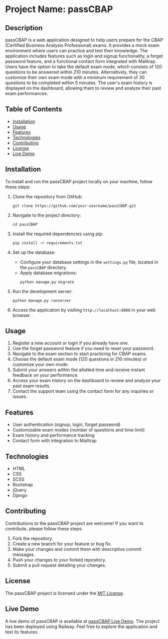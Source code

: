 # Project Name: passCBAP

## Description
passCBAP is a web application designed to help users prepare for the CBAP (Certified Business Analysis Professional) exams. It provides a mock exam environment where users can practice and test their knowledge. The application includes features such as login and signup functionality, a forget password feature, and a functional contact form integrated with Mailtrap. Users have the option to take the default exam mode, which consists of 120 questions to be answered within 210 minutes. Alternatively, they can customize their own exam mode with a minimum requirement of 30 questions to be completed within 5 minutes. The user's exam history is displayed on the dashboard, allowing them to review and analyze their past exam performances.

## Table of Contents
- [Installation](#installation)
- [Usage](#usage)
- [Features](#features)
- [Technologies](#technologies)
- [Contributing](#contributing)
- [License](#license)
- [Live Demo](#live-demo)

## Installation
To install and run the passCBAP project locally on your machine, follow these steps:

1. Clone the repository from GitHub:
   ```
   git clone https://github.com/your-username/passCBAP.git
   ```

2. Navigate to the project directory:
   ```
   cd passCBAP
   ```

3. Install the required dependencies using pip:
   ```
   pip install -r requirements.txt
   ```

4. Set up the database:
   - Configure your database settings in the `settings.py` file, located in the `passCBAP` directory.
   - Apply database migrations:
     ```
     python manage.py migrate
     ```

5. Run the development server:
   ```
   python manage.py runserver
   ```

6. Access the application by visiting `http://localhost:8000` in your web browser.

## Usage
1. Register a new account or login if you already have one.
2. Use the forget password feature if you need to reset your password.
3. Navigate to the exam section to start practicing for CBAP exams.
4. Choose the default exam mode (120 questions in 210 minutes) or customize your own mode.
5. Submit your answers within the allotted time and receive instant feedback on your performance.
6. Access your exam history on the dashboard to review and analyze your past exam results.
7. Contact the support team using the contact form for any inquiries or issues.

## Features
- User authentication (signup, login, forget password)
- Customizable exam modes (number of questions and time limit)
- Exam history and performance tracking
- Contact form with integration to Mailtrap

## Technologies
- HTML
- CSS
- SCSS
- Bootstrap
- jQuery
- Django

## Contributing
Contributions to the passCBAP project are welcome! If you want to contribute, please follow these steps:

1. Fork the repository.
2. Create a new branch for your feature or bug fix.
3. Make your changes and commit them with descriptive commit messages.
4. Push your changes to your forked repository.
5. Submit a pull request detailing your changes.

## License
The passCBAP project is licensed under the [MIT License](https://opensource.org/licenses/MIT).

## Live Demo
A live demo of passCBAP is available at [passCBAP Live Demo](https://web-production-be78.up.railway.app/). The project has been deployed using Railway. Feel free to explore the application and test its features.
